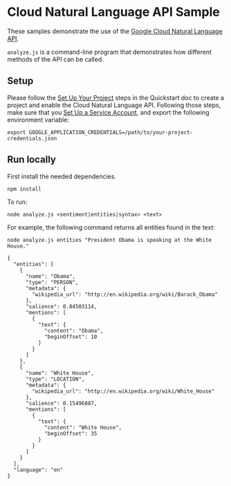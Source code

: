 # Cloud Natural Language API Sample

These samples demonstrate the use of the
[Google Cloud Natural Language API](https://cloud.google.com/natural-language/docs/).

`analyze.js` is a command-line program that demonstrates how different methods
of the API can be called.

## Setup

Please follow the [Set Up Your Project](https://cloud-dot-devsite.googleplex.com/natural-language/docs/getting-started#set_up_your_project)
steps in the Quickstart doc to create a project and enable the
Cloud Natural Language API. Following those steps, make sure that you
[Set Up a Service Account](https://cloud.google.com/natural-language/docs/common/auth#set_up_a_service_account),
and export the following environment variable:

```
export GOOGLE_APPLICATION_CREDENTIALS=/path/to/your-project-credentials.json
```

## Run locally

First install the needed dependencies.

```
npm install
```

To run:

```
node analyze.js <sentiment|entities|syntax> <text>
```

For example, the following command returns all entities found in the text:

```
node analyze.js entities "President Obama is speaking at the White House."
```

```
{
  "entities": [
    {
      "name": "Obama",
      "type": "PERSON",
      "metadata": {
        "wikipedia_url": "http://en.wikipedia.org/wiki/Barack_Obama"
      },
      "salience": 0.84503114,
      "mentions": [
        {
          "text": {
            "content": "Obama",
            "beginOffset": 10
          }
        }
      ]
    },
    {
      "name": "White House",
      "type": "LOCATION",
      "metadata": {
        "wikipedia_url": "http://en.wikipedia.org/wiki/White_House"
      },
      "salience": 0.15496887,
      "mentions": [
        {
          "text": {
            "content": "White House",
            "beginOffset": 35
          }
        }
      ]
    }
  ],
  "language": "en"
}
```
